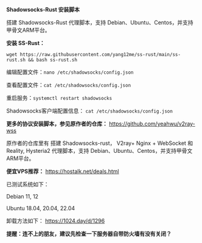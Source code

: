 **Shadowsocks-Rust 安装脚本**

搭建 Shadowsocks-Rust 代理脚本，支持 Debian、Ubuntu、Centos，并支持甲骨文ARM平台。


**安装 SS-Rust：**

```
wget https://raw.githubusercontent.com/yang12me/ss-rust/main/ss-rust.sh && bash ss-rust.sh
```

编辑配置文件：`nano /etc/shadowsocks/config.json`

查看配置文件：`cat /etc/shadowsocks/config.json`

重启服务：`systemctl restart shadowsocks`

Shadowsocks客户端配置信息：
`cat /etc/shadowsocks/config.json`

**更多的协议安装脚本，参见原作者的仓库：**
https://github.com/yeahwu/v2ray-wss


原作者的仓库里有 搭建 Shadowsocks-rust， V2ray+ Nginx + WebSocket 和 Reality, Hysteria2 代理脚本，支持 Debian、Ubuntu、Centos，并支持甲骨文ARM平台。


**便宜VPS推荐：** https://hostalk.net/deals.html


已测试系统如下：

Debian 11, 12

Ubuntu 18.04, 20.04, 22.04


卸载方法如下：
https://1024.day/d/1296

**提醒：连不上的朋友，建议先检查一下服务器自带防火墙有没有关闭？**
